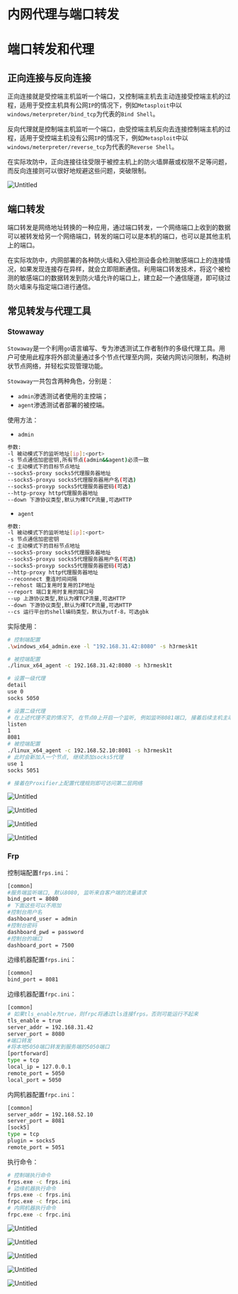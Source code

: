 # 内网代理与端口转发

# 端口转发和代理

## 正向连接与反向连接

正向连接就是受控端主机监听一个端口，又控制端主机去主动连接受控端主机的过程，适用于受控主机具有公网`IP`的情况下，例如`Metasploit`中以`windows/meterpreter/bind_tcp`为代表的`Bind Shell`。

反向代理就是控制端主机监听一个端口，由受控端主机反向去连接控制端主机的过程，适用于受控端主机没有公网`IP`的情况下，例如`Metasploit`中以`windows/meterpreter/reverse_tcp`为代表的`Reverse Shell`。

在实际攻防中，正向连接往往受限于被控主机上的防火墙屏蔽或权限不足等问题，而反向连接则可以很好地规避这些问题，突破限制。

![Untitled](%E5%86%85%E7%BD%91%E4%BB%A3%E7%90%86%E4%B8%8E%E7%AB%AF%E5%8F%A3%E8%BD%AC%E5%8F%91%20ee2c487a05274d05b061aaf6b4b41cbe/Untitled.png)

## 端口转发

端口转发是网络地址转换的一种应用，通过端口转发，一个网络端口上收到的数据可以被转发给另一个网络端口，转发的端口可以是本机的端口，也可以是其他主机上的端口。

在实际攻防中，内网部署的各种防火墙和入侵检测设备会检测敏感端口上的连接情况，如果发现连接存在异样，就会立即阻断通信。利用端口转发技术，将这个被检测的敏感端口的数据转发到防火墙允许的端口上，建立起一个通信隧道，即可绕过防火墙来与指定端口进行通信。

## 常见转发与代理工具

### Stowaway

`Stowaway`是一个利用`go`语言编写、专为渗透测试工作者制作的多级代理工具。用户可使用此程序将外部流量通过多个节点代理至内网，突破内网访问限制，构造树状节点网络，并轻松实现管理功能。

`Stowaway`一共包含两种角色，分别是：

- `admin`渗透测试者使用的主控端；
- `agent`渗透测试者部署的被控端。

使用方法：

- `admin`

```bash
参数:
-l 被动模式下的监听地址[ip]:<port>
-s 节点通信加密密钥,所有节点(admin&&agent)必须一致
-c 主动模式下的目标节点地址
--socks5-proxy socks5代理服务器地址
--socks5-proxyu socks5代理服务器用户名(可选)
--socks5-proxyp socks5代理服务器密码(可选)
--http-proxy http代理服务器地址
--down 下游协议类型,默认为裸TCP流量,可选HTTP
```

- `agent`

```bash
参数:
-l 被动模式下的监听地址[ip]:<port>
-s 节点通信加密密钥
-c 主动模式下的目标节点地址
--socks5-proxy socks5代理服务器地址
--socks5-proxyu socks5代理服务器用户名(可选)
--socks5-proxyp socks5代理服务器密码(可选)
--http-proxy http代理服务器地址
--reconnect 重连时间间隔
--rehost 端口复用时复用的IP地址
--report 端口复用时复用的端口号
--up 上游协议类型,默认为裸TCP流量,可选HTTP
--down 下游协议类型,默认为裸TCP流量,可选HTTP
--cs 运行平台的shell编码类型，默认为utf-8，可选gbk
```

实际使用：

```bash
# 控制端配置
.\windows_x64_admin.exe -l "192.168.31.42:8080" -s h3rmesk1t

# 被控端配置
./linux_x64_agent -c 192.168.31.42:8080 -s h3rmesk1t

# 设置一级代理
detail
use 0
socks 5050

# 设置二级代理
# 在上述代理不变的情况下, 在节点0上开启一个监听, 例如监听8081端口, 接着后续主机主动连接节点0所在主机
listen
1
8081
# 被控端配置
./linux_x64_agent -c 192.168.52.10:8081 -s h3rmesk1t
# 此时会新加入一个节点, 继续添加socks5代理
use 1
socks 5051

# 接着在Proxifier上配置代理规则即可访问第二层网络
```

![Untitled](%E5%86%85%E7%BD%91%E4%BB%A3%E7%90%86%E4%B8%8E%E7%AB%AF%E5%8F%A3%E8%BD%AC%E5%8F%91%20ee2c487a05274d05b061aaf6b4b41cbe/Untitled%201.png)

![Untitled](%E5%86%85%E7%BD%91%E4%BB%A3%E7%90%86%E4%B8%8E%E7%AB%AF%E5%8F%A3%E8%BD%AC%E5%8F%91%20ee2c487a05274d05b061aaf6b4b41cbe/Untitled%202.png)

![Untitled](%E5%86%85%E7%BD%91%E4%BB%A3%E7%90%86%E4%B8%8E%E7%AB%AF%E5%8F%A3%E8%BD%AC%E5%8F%91%20ee2c487a05274d05b061aaf6b4b41cbe/Untitled%203.png)

![Untitled](%E5%86%85%E7%BD%91%E4%BB%A3%E7%90%86%E4%B8%8E%E7%AB%AF%E5%8F%A3%E8%BD%AC%E5%8F%91%20ee2c487a05274d05b061aaf6b4b41cbe/Untitled%204.png)

### Frp

控制端配置`frps.ini`：

```bash
[common]
#服务端监听端口, 默认8080, 监听来自客户端的流量请求
bind_port = 8080
# 下面这些可以不用加
#控制台用户名
dashboard_user = admin   
#控制台密码 
dashboard_pwd = password  
#控制台的端口
dashboard_port = 7500
```

边缘机器配置`frps.ini`：

```bash
[common]
bind_port = 8081
```

边缘机器配置`frpc.ini`：

```bash
[common]
# 如果tls_enable为true，则frpc将通过tls连接frps。否则可能运行不起来
tls_enable = true
server_addr = 192.168.31.42
server_port = 8080
#端口转发
#将本地5050端口转发到服务端的5050端口
[portforward]
type = tcp
local_ip = 127.0.0.1
remote_port = 5050
local_port = 5050
```

内网机器配置`frpc.ini`：

```bash
[common]
server_addr = 192.168.52.10 
server_port = 8081
[sock5]
type = tcp
plugin = socks5
remote_port = 5051
```

执行命令：

```bash
# 控制端执行命令
frps.exe -c frps.ini
# 边缘机器执行命令
frps.exe -c frps.ini
frpc.exe -c frpc.ini
# 内网机器执行命令
frpc.exe -c frpc.ini
```

![Untitled](%E5%86%85%E7%BD%91%E4%BB%A3%E7%90%86%E4%B8%8E%E7%AB%AF%E5%8F%A3%E8%BD%AC%E5%8F%91%20ee2c487a05274d05b061aaf6b4b41cbe/Untitled%205.png)

![Untitled](%E5%86%85%E7%BD%91%E4%BB%A3%E7%90%86%E4%B8%8E%E7%AB%AF%E5%8F%A3%E8%BD%AC%E5%8F%91%20ee2c487a05274d05b061aaf6b4b41cbe/Untitled%206.png)

![Untitled](%E5%86%85%E7%BD%91%E4%BB%A3%E7%90%86%E4%B8%8E%E7%AB%AF%E5%8F%A3%E8%BD%AC%E5%8F%91%20ee2c487a05274d05b061aaf6b4b41cbe/Untitled%207.png)

![Untitled](%E5%86%85%E7%BD%91%E4%BB%A3%E7%90%86%E4%B8%8E%E7%AB%AF%E5%8F%A3%E8%BD%AC%E5%8F%91%20ee2c487a05274d05b061aaf6b4b41cbe/Untitled%208.png)

![Untitled](%E5%86%85%E7%BD%91%E4%BB%A3%E7%90%86%E4%B8%8E%E7%AB%AF%E5%8F%A3%E8%BD%AC%E5%8F%91%20ee2c487a05274d05b061aaf6b4b41cbe/Untitled%209.png)